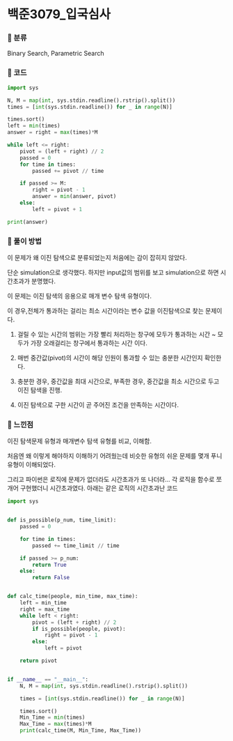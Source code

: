 # 백준3079\_입국심사

### &#127822; 분류

Binary Search, Parametric Search

### &#127822; 코드

```python
import sys

N, M = map(int, sys.stdin.readline().rstrip().split())
times = [int(sys.stdin.readline()) for _ in range(N)]

times.sort()
left = min(times) 
answer = right = max(times)*M

while left <= right:
    pivot = (left + right) // 2
    passed = 0
    for time in times:
        passed += pivot // time

    if passed >= M:
        right = pivot - 1
        answer = min(answer, pivot)
    else:
        left = pivot + 1

print(answer)
```

### &#127822; 풀이 방법

이 문제가 왜 이진 탐색으로 분류되었는지 처음에는 감이 잡히지 않았다.

단순 simulation으로 생각했다. 하지만 input값의 범위를 보고 simulation으로 하면 시간초과가 분명했다.

이 문제는 이진 탐색의 응용으로 매개 변수 탐색 유형이다.

이 경우,전체가 통과하는 걸리는 최소 시간이라는 변수 값을 이진탐색으로 찾는 문제이다.

1. 걸릴 수 있는 시간의 범위는 가장 빨리 처리하는 창구에 모두가 통과하는 시간 ~ 모두가 가장 오래걸리는 창구에서 통과하는 시간 이다.

2. 매번 중간값(pivot)의 시간이 해당 인원이 통과할 수 있는 충분한 시간인지 확인한다.

3. 충분한 경우, 중간값을 최대 시간으로, 부족한 경우, 중간값을 최소 시간으로 두고 이진 탐색을 진행.

4. 이진 탐색으로 구한 시간이 곧 주어진 조건을 만족하는 시간이다.

### &#127822; 느낀점

이진 탐색문제 유형과 매개변수 탐색 유형를 비교, 이해함.

처음엔 왜 이렇게 해야하지 이해하기 어려웠는데 비슷한 유형의 쉬운 문제를 몇개 푸니 유형이 이해되었다.

그리고 파이썬은 로직에 문제가 없더라도 시간초과가 또 나더라... 각 로직을 함수로 쪼개어 구현했더니 시간초과였다. 아래는 같은 로직의 시간초과난 코드

```python
import sys


def is_possible(p_num, time_limit):
    passed = 0

    for time in times:
        passed += time_limit // time

    if passed >= p_num:
        return True
    else:
        return False


def calc_time(people, min_time, max_time):
    left = min_time
    right = max_time
    while left < right:
        pivot = (left + right) // 2
        if is_possible(people, pivot):
            right = pivot - 1
        else:
            left = pivot

    return pivot


if __name__ == "__main__":
    N, M = map(int, sys.stdin.readline().rstrip().split())

    times = [int(sys.stdin.readline()) for _ in range(N)]

    times.sort()
    Min_Time = min(times)
    Max_Time = max(times)*M
    print(calc_time(M, Min_Time, Max_Time))
```
